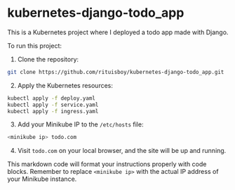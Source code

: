 


# kubernetes-django-todo_app

This is a Kubernetes project where I deployed a todo app made with Django.

To run this project:

1. Clone the repository:

```bash
git clone https://github.com/rituisboy/kubernetes-django-todo_app.git
```

2. Apply the Kubernetes resources:

```bash
kubectl apply -f deploy.yaml
kubectl apply -f service.yaml
kubectl apply -f ingress.yaml
```

3. Add your Minikube IP to the `/etc/hosts` file:

```bash
<minikube ip> todo.com
```

4. Visit `todo.com` on your local browser, and the site will be up and running.


This markdown code will format your instructions properly with code blocks. Remember to replace `<minikube ip>` with the actual IP address of your Minikube instance.
